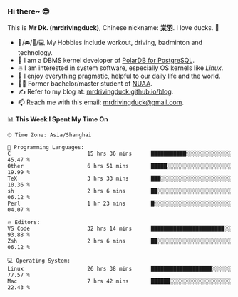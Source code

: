 ### Hi there~ 😎

This is **Mr Dk. (mrdrivingduck)**, Chinese nickname: **棠羽**. I love ducks. 🦆

- 💪/🚘/🏸/💻 My Hobbies include workout, driving, badminton and technology.
- 🍊 I am a DBMS kernel developer of [PolarDB for PostgreSQL](https://github.com/ApsaraDB/PolarDB-for-PostgreSQL).
- 🔥 I am interested in system software, especially OS kernels like *Linux*.
- 🔧 I enjoy everything pragmatic, helpful to our daily life and the world.
- 👨‍🎓 Former bachelor/master student of [NUAA](https://en.wikipedia.org/wiki/Nanjing_University_of_Aeronautics_and_Astronautics).
- ✍ Refer to my blog at: [mrdrivingduck.github.io/blog](https://mrdrivingduck.github.io/blog/).
- 📫 Reach me with this email: [mrdrivingduck@gmail.com](mailto:mrdrivingduck@gmail.com).

<!--START_SECTION:waka-->
📊 **This Week I Spent My Time On** 

```text
🕑︎ Time Zone: Asia/Shanghai

💬 Programming Languages: 
C                        15 hrs 36 mins      ███████████░░░░░░░░░░░░░░   45.47 % 
Other                    6 hrs 51 mins       █████░░░░░░░░░░░░░░░░░░░░   19.99 % 
TeX                      3 hrs 33 mins       ███░░░░░░░░░░░░░░░░░░░░░░   10.36 % 
sh                       2 hrs 6 mins        ██░░░░░░░░░░░░░░░░░░░░░░░   06.12 % 
Perl                     1 hr 23 mins        █░░░░░░░░░░░░░░░░░░░░░░░░   04.07 % 

🔥 Editors: 
VS Code                  32 hrs 14 mins      ███████████████████████░░   93.88 % 
Zsh                      2 hrs 6 mins        ██░░░░░░░░░░░░░░░░░░░░░░░   06.12 % 

💻 Operating System: 
Linux                    26 hrs 38 mins      ███████████████████░░░░░░   77.57 % 
Mac                      7 hrs 42 mins       ██████░░░░░░░░░░░░░░░░░░░   22.43 % 
```


<!--END_SECTION:waka-->

<!-- ![Mr Dk.'s GitHub Stats](https://github-readme-stats.vercel.app/api?username=mrdrivingduck&count_private&show_icons=true&theme=buefy) -->

<!-- ![Most Used Languages](https://github-readme-stats.vercel.app/api/top-langs/?username=mrdrivingduck&exclude_repo=mips32-CPU,snort-tcp-socket&theme=buefy&layout=compact&langs_count=10) -->


<!--
**mrdrivingduck/mrdrivingduck** is a ✨ _special_ ✨ repository because its `README.md` (this file) appears on your GitHub profile.

Here are some ideas to get you started:

- 🔭 I’m currently working on ...
- 🌱 I’m currently learning ...
- 👯 I’m looking to collaborate on ...
- 🤔 I’m looking for help with ...
- 💬 Ask me about ...
- 📫 How to reach me: ...
- 😄 Pronouns: ...
- ⚡ Fun fact: ...
-->
